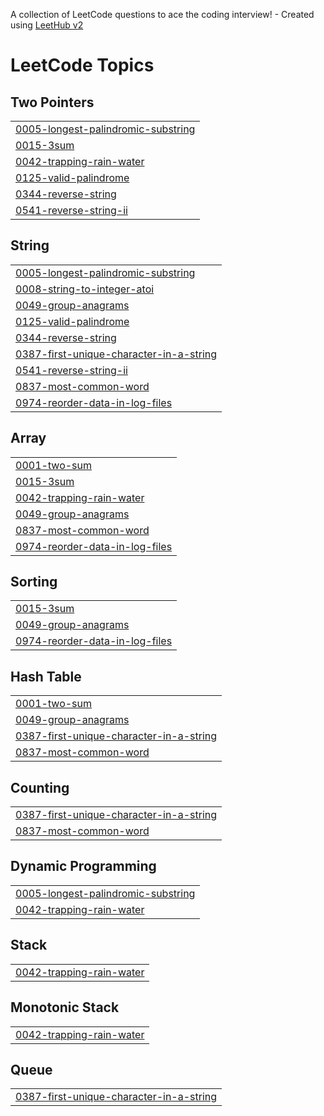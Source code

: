 A collection of LeetCode questions to ace the coding interview! - Created using [LeetHub v2](https://github.com/arunbhardwaj/LeetHub-2.0)
<!---LeetCode Topics Start-->
# LeetCode Topics
## Two Pointers
|  |
| ------- |
| [0005-longest-palindromic-substring](https://github.com/nmin11/LeetCode/tree/master/0005-longest-palindromic-substring) |
| [0015-3sum](https://github.com/nmin11/LeetCode/tree/master/0015-3sum) |
| [0042-trapping-rain-water](https://github.com/nmin11/LeetCode/tree/master/0042-trapping-rain-water) |
| [0125-valid-palindrome](https://github.com/nmin11/LeetCode/tree/master/0125-valid-palindrome) |
| [0344-reverse-string](https://github.com/nmin11/LeetCode/tree/master/0344-reverse-string) |
| [0541-reverse-string-ii](https://github.com/nmin11/LeetCode/tree/master/0541-reverse-string-ii) |
## String
|  |
| ------- |
| [0005-longest-palindromic-substring](https://github.com/nmin11/LeetCode/tree/master/0005-longest-palindromic-substring) |
| [0008-string-to-integer-atoi](https://github.com/nmin11/LeetCode/tree/master/0008-string-to-integer-atoi) |
| [0049-group-anagrams](https://github.com/nmin11/LeetCode/tree/master/0049-group-anagrams) |
| [0125-valid-palindrome](https://github.com/nmin11/LeetCode/tree/master/0125-valid-palindrome) |
| [0344-reverse-string](https://github.com/nmin11/LeetCode/tree/master/0344-reverse-string) |
| [0387-first-unique-character-in-a-string](https://github.com/nmin11/LeetCode/tree/master/0387-first-unique-character-in-a-string) |
| [0541-reverse-string-ii](https://github.com/nmin11/LeetCode/tree/master/0541-reverse-string-ii) |
| [0837-most-common-word](https://github.com/nmin11/LeetCode/tree/master/0837-most-common-word) |
| [0974-reorder-data-in-log-files](https://github.com/nmin11/LeetCode/tree/master/0974-reorder-data-in-log-files) |
## Array
|  |
| ------- |
| [0001-two-sum](https://github.com/nmin11/LeetCode/tree/master/0001-two-sum) |
| [0015-3sum](https://github.com/nmin11/LeetCode/tree/master/0015-3sum) |
| [0042-trapping-rain-water](https://github.com/nmin11/LeetCode/tree/master/0042-trapping-rain-water) |
| [0049-group-anagrams](https://github.com/nmin11/LeetCode/tree/master/0049-group-anagrams) |
| [0837-most-common-word](https://github.com/nmin11/LeetCode/tree/master/0837-most-common-word) |
| [0974-reorder-data-in-log-files](https://github.com/nmin11/LeetCode/tree/master/0974-reorder-data-in-log-files) |
## Sorting
|  |
| ------- |
| [0015-3sum](https://github.com/nmin11/LeetCode/tree/master/0015-3sum) |
| [0049-group-anagrams](https://github.com/nmin11/LeetCode/tree/master/0049-group-anagrams) |
| [0974-reorder-data-in-log-files](https://github.com/nmin11/LeetCode/tree/master/0974-reorder-data-in-log-files) |
## Hash Table
|  |
| ------- |
| [0001-two-sum](https://github.com/nmin11/LeetCode/tree/master/0001-two-sum) |
| [0049-group-anagrams](https://github.com/nmin11/LeetCode/tree/master/0049-group-anagrams) |
| [0387-first-unique-character-in-a-string](https://github.com/nmin11/LeetCode/tree/master/0387-first-unique-character-in-a-string) |
| [0837-most-common-word](https://github.com/nmin11/LeetCode/tree/master/0837-most-common-word) |
## Counting
|  |
| ------- |
| [0387-first-unique-character-in-a-string](https://github.com/nmin11/LeetCode/tree/master/0387-first-unique-character-in-a-string) |
| [0837-most-common-word](https://github.com/nmin11/LeetCode/tree/master/0837-most-common-word) |
## Dynamic Programming
|  |
| ------- |
| [0005-longest-palindromic-substring](https://github.com/nmin11/LeetCode/tree/master/0005-longest-palindromic-substring) |
| [0042-trapping-rain-water](https://github.com/nmin11/LeetCode/tree/master/0042-trapping-rain-water) |
## Stack
|  |
| ------- |
| [0042-trapping-rain-water](https://github.com/nmin11/LeetCode/tree/master/0042-trapping-rain-water) |
## Monotonic Stack
|  |
| ------- |
| [0042-trapping-rain-water](https://github.com/nmin11/LeetCode/tree/master/0042-trapping-rain-water) |
## Queue
|  |
| ------- |
| [0387-first-unique-character-in-a-string](https://github.com/nmin11/LeetCode/tree/master/0387-first-unique-character-in-a-string) |
<!---LeetCode Topics End-->